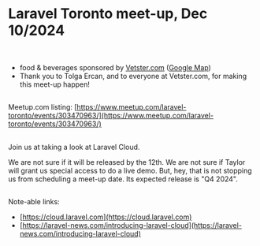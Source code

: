 # Laravel Toronto meet-up, Dec 10/2024
<br>

- food & beverages sponsored by [Vetster.com](https://vetster.com) ([Google Map](https://maps.app.goo.gl/85Bdft6xLCHLyM6n6))
- Thank you to Tolga Ercan, and to everyone at Vetster.com, for making this meet-up happen!

##
Meetup.com listing: [https://www.meetup.com/laravel-toronto/events/303470963/](https://www.meetup.com/laravel-toronto/events/303470963/)

##
Join us at taking a look at Laravel Cloud.

We are not sure if it will be released by the 12th. We are not sure if Taylor will grant us special access to do a live demo. But, hey, that is not stopping us from scheduling a meet-up date. Its expected release is "Q4 2024".

##
Note-able links:
- [https://cloud.laravel.com](https://cloud.laravel.com)
- [https://laravel-news.com/introducing-laravel-cloud](https://laravel-news.com/introducing-laravel-cloud)
